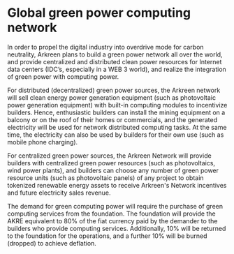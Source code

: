 # Global green power computing network

In order to propel the digital industry into overdrive mode for carbon neutrality, Arkreen plans to build a green power network all over the world, and provide centralized and distributed clean power resources for Internet data centers (IDC’s, especially in a WEB 3 world), and realize the integration of green power with computing power.

For distributed (decentralized) green power sources, the Arkreen network will sell clean energy power generation equipment (such as photovoltaic power generation equipment) with built-in computing modules to incentivize builders. Hence, enthusiastic builders can install the mining equipment on a balcony or on the roof of their homes or commercials, and the generated electricity will be used for network distributed computing tasks. At the same time, the electricity can also be used by builders for their own use (such as mobile phone charging).

For centralized green power sources, the Arkreen Network will provide builders with centralized green power resources (such as photovoltaics, wind power plants), and builders can choose any number of green power resource units (such as photovoltaic panels) of any project to obtain tokenized renewable energy assets to receive Arkreen's Network incentives and future electricity sales revenue.

The demand for green computing power will require the purchase of green computing services from the foundation. The foundation will provide the AKRE equivalent to 80% of the fiat currency paid by the demander to the builders who provide computing services. Additionally, 10% will be returned to the foundation for the operations, and a further 10% will be burned (dropped) to achieve deflation.
